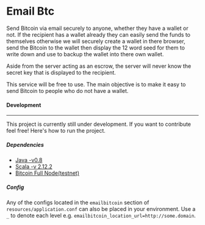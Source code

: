 # Email Btc

Send Bitcoin via email securely to anyone, whether they have a wallet or not. If the recipient has a wallet already 
they can easily send the funds to themselves otherwise we will securely create a wallet in there browser, send the 
Bitcoin to the wallet then display the 12 word seed for them to write down and use to backup the wallet into there
own wallet. 

Aside from the server acting as an escrow, the server will never know the secret key that is displayed to the recipient. 

This service will be free to use. The main objective is to make it easy to send Bitcoin to people who do not have a 
wallet.

#### Development

---
This project is currently still under development. If you want to contribute feel free! Here's how to run the project.

##### Dependencies
- [Java -v0.8](https://java.com/en/download/) 
- [Scala -v 2.12.2](https://www.scala-lang.org/download/)
- [Bitcoin Full Node(testnet)](https://andrewgriffithsonline.com/blog/180330-how-to-setup-a-lightning-node/) 

##### Config
Any of the configs located in the `emailbitcoin` section of `resources/application.conf` can also be placed in your
environment. Use a `_` to denote each level e.g. `emailbitcoin_location_url=http://some.domain`.
